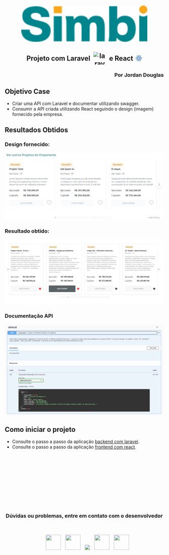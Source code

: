 <p align="center"><a href="https://simbi.social/" target="_blank"><img src="./backend/public/assets/img/simbilogo.svg" width="400" alt="Simbi Logo"></a></p>

## <p align="center" style="display: flex; justify-content: center; align-items: center">Projeto com Laravel <img style="margin-left: 10px; margin-right: 10px" width="40" height="40" src="https://img.icons8.com/arcade/64/laravel.png" alt="laravel"/> e React <svg style="margin-left: 8px" xmlns="http://www.w3.org/2000/svg" x="0px" y="0px" width="20" height="20" viewBox="0 0 40 40"><path fill="#4e7ab5" d="M20,28.9C8.598,28.9,0,25.17,0,20s8.598-9,20-9s20,3.83,20,9S31.402,28.9,20,28.9z M20,13.932 c-9.729,0-17.125,3.266-17.125,6.131S10.271,26.068,20,26.068s17.125-3.266,17.125-6.131S29.729,13.932,20,13.932z"></path><path fill="#4e7ab5" d="M12.402,38C12.401,38,12.402,38,12.402,38c-0.931,0-1.781-0.216-2.528-0.642 c-1.22-0.697-2.095-1.928-2.532-3.562c-1.146-4.282,0.703-11.482,4.713-18.344C16.76,7.407,23.007,2.003,27.599,2.003 c0.93,0,1.78,0.216,2.527,0.642c1.218,0.695,2.094,1.925,2.531,3.558c1.147,4.282-0.703,11.483-4.715,18.345 C23.241,32.594,16.995,38,12.402,38z M27.599,5.003c-2.888,0-8.409,4.193-12.954,11.963c-4.123,7.056-5.332,12.909-4.404,16.054 c0.251,0.849,0.605,1.438,1.121,1.732c2.361,1.348,8.809-2.85,13.991-11.717c4.125-7.057,5.46-12.785,4.406-16.055 c-0.271-0.841-0.604-1.435-1.119-1.728C28.347,5.084,28.006,5.003,27.599,5.003z"></path><path fill="#4e7ab5" d="M27.599,37.997C27.599,37.997,27.599,37.997,27.599,37.997c-4.597-0.001-10.843-5.405-15.544-13.449 c-4.01-6.862-5.859-14.063-4.713-18.344C7.779,4.57,8.654,3.339,9.873,2.643C10.621,2.216,11.471,2,12.4,2 c4.595,0,10.84,5.406,15.542,13.452c4.011,6.861,5.86,14.062,4.714,18.345c-0.438,1.633-1.313,2.863-2.53,3.558 C29.379,37.781,28.528,37.997,27.599,37.997z M12.4,5c-0.407,0-0.747,0.082-1.04,0.248c-0.515,0.294-0.874,0.881-1.12,1.732 c-0.928,3.208,0.281,8.999,4.404,16.055c4.541,7.769,10.063,11.962,12.954,11.962l0,0c0.408,0,0.748-0.082,1.041-0.249 c0.514-0.292,0.883-0.876,1.118-1.728c0.867-3.146-0.281-9-4.405-16.055C20.811,9.194,15.29,5,12.4,5z"></path><path fill="#8bb7f0" d="M23.5,20c0,1.935-1.565,3.5-3.5,3.5s-3.5-1.565-3.5-3.5s1.565-3.5,3.5-3.5S23.5,18.065,23.5,20z"></path><path fill="#4e7ab5" d="M20,24c-2.206,0-4-1.794-4-4s1.794-4,4-4s4,1.794,4,4S22.206,24,20,24z M20,17c-1.654,0-3,1.346-3,3 s1.346,3,3,3s3-1.346,3-3S21.654,17,20,17z"></path><path fill="#8bb7f0" d="M20,28.068C9.346,28.068,1,24.524,1,20s8.346-8.068,19-8.068S39,15.476,39,20 S30.654,28.068,20,28.068z M20,12.932c-9.757,0-18,3.237-18,7.068s8.243,7.068,18,7.068S38,23.832,38,20S29.757,12.932,20,12.932z"></path><path fill="#8bb7f0" d="M12.402,37C12.401,37,12.402,37,12.402,37c-0.755,0-1.438-0.172-2.033-0.511 c-0.996-0.569-1.689-1.562-2.062-2.952c-1.081-4.037,0.729-10.938,4.61-17.581C17.379,8.33,23.416,3.003,27.599,3.003 c0.754,0,1.438,0.172,2.032,0.511c0.995,0.568,1.688,1.56,2.061,2.948c1.081,4.037-0.729,10.938-4.612,17.582 C22.621,31.672,16.586,37,12.402,37z M27.599,4.003c-3.784,0-9.595,5.239-13.817,12.458c-3.695,6.325-5.507,13.083-4.508,16.818 c0.301,1.123,0.836,1.91,1.592,2.342C11.307,35.872,11.823,36,12.401,36c3.785,0,9.595-5.24,13.814-12.461 c3.697-6.326,5.51-13.085,4.509-16.818c-0.3-1.121-0.835-1.908-1.59-2.338C28.693,4.131,28.177,4.003,27.599,4.003z"></path><g><path fill="#8bb7f0" d="M27.599,36.997C27.599,36.997,27.599,36.997,27.599,36.997c-4.187-0.001-10.224-5.327-14.681-12.953 C9.036,17.401,7.227,10.5,8.308,6.463c0.372-1.39,1.065-2.383,2.062-2.952C10.964,3.172,11.647,3,12.4,3 c4.185,0,10.221,5.328,14.679,12.956c3.883,6.642,5.692,13.543,4.61,17.582c-0.371,1.389-1.064,2.381-2.059,2.948 C29.036,36.825,28.353,36.997,27.599,36.997z M12.4,4c-0.577,0-1.094,0.128-1.535,0.379c-0.756,0.432-1.291,1.219-1.592,2.342 c-0.999,3.734,0.813,10.493,4.508,16.818C18,30.757,23.812,35.996,27.599,35.997l0,0c0.578,0,1.095-0.128,1.536-0.38 c0.754-0.43,1.289-1.217,1.589-2.338c1-3.735-0.812-10.494-4.508-16.818C21.996,9.241,16.187,4,12.4,4z"></path></g></svg></p>

### <p align="end">Por Jordan Douglas</p>

## Objetivo Case
- Criar uma API com Laravel e documentar utilizando swagger.
- Consumir a API criada utilizando React seguindo o design (imagem) fornecido pela empresa. 

## Resultados Obtidos

### Design fornecido:
<img src="frontend/public/assets/img/design-simbi.png" alt="Imagem do design fornecido pela empresa">

### Resultado obtido:
<img src="frontend/public/assets/img/design-obtido.png" alt="Print do projeto em execução react">

### Documentação API
<img src="backend/public/assets/img/documentation-API.png" alt="Print da documentação da API com Swegger">



## Como iniciar o projeto

- Consulte o passo a passo da aplicação <a href="https://github.com/JordanDouglasRDM/simbiose-project/tree/main/backend#readme" target="_blank">backend com laravel</a>.
- Consulte o passo a passo da aplicação <a href="https://github.com/JordanDouglasRDM/simbiose-project/tree/main/frontend#readme" target="_blank">frontend com react</a>.

### <p align="center" style="margin-top: 200px">Dúvidas ou problemas, entre em contato  com o desenvolvedor<p>

<div align="center">
 <div align="center"  class="icons-social" style="margin-left: 10px; margin-top: 50px">
        <a style="margin-left: 10px;"  target="_blank" href="https://www.linkedin.com/in/jordan-douglas-rosa-de-melo/">
			<img width="48"  height="48" src="https://img.icons8.com/3d-fluency/94/linkedin.png"></a>
        <a style="margin-left: 10px;" target="_blank" href="https://github.com/JordanDouglasRDM">
		<img width="48"  height="48" src="https://img.icons8.com/3d-fluency/94/github.png"></a>
		<a style="margin-left: 10px;" target="_blank" href="https://wa.me/5518997455265/">
				<img src="https://img.icons8.com/fluency/48/whatsapp.png"></a>
    <a style="margin-left: 10px;" target="_blank" href="https://instagram.com/jordan.dmelo?igshid=MzNlNGNkZWQ4Mg==">
			<img width="48"  height="48" src="https://img.icons8.com/arcade/64/instagram-new.png"></a>
    <a style="margin-left: 10px;" target="_blank" href="mailto:jordandouglas8515@gmail.com">
			<img width="48"  height="48" src="https://img.icons8.com/arcade/64/gmail.png"></a>
      </div>
</div>
